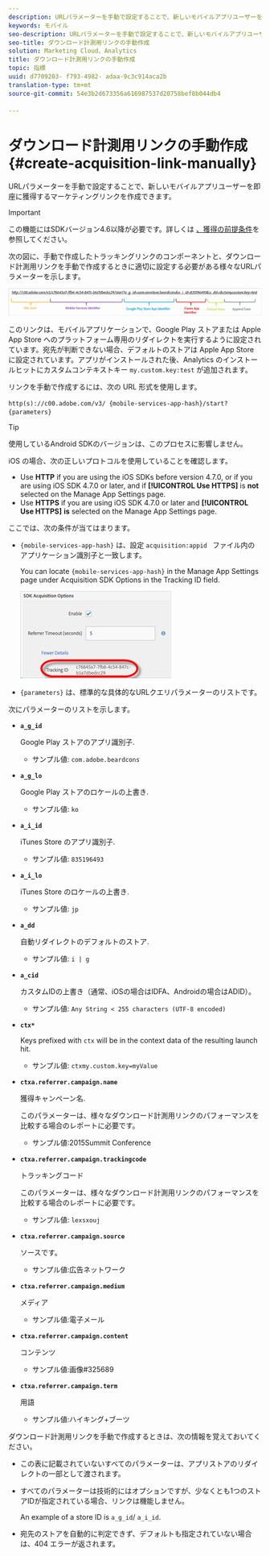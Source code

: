 ```yaml
---
description: URLパラメーターを手動で設定することで、新しいモバイルアプリユーザーを即座に獲得するマーケティングリンクを作成できます。
keywords: モバイル
seo-description: URLパラメーターを手動で設定することで、新しいモバイルアプリユーザーを即座に獲得するマーケティングリンクを作成できます。
seo-title: ダウンロード計測用リンクの手動作成
solution: Marketing Cloud、Analytics
title: ダウンロード計測用リンクの手動作成
topic: 指標
uuid: d7709203- f793-4982- adaa-9c3c914aca2b
translation-type: tm+mt
source-git-commit: 54e3b2d673356a616987537d20758bef8b044db4

---
```



# ダウンロード計測用リンクの手動作成 {#create-acquisition-link-manually}

URLパラメーターを手動で設定することで、新しいモバイルアプリユーザーを即座に獲得するマーケティングリンクを作成できます。

>[!IMPORTANT]
>
>この機能にはSDKバージョン4.6以降が必要です。詳しくは [、獲得の前提条件](/help/using/acquisition-main/c-acquisition-prerequisites.md)を参照してください。

次の図に、手動で作成したトラッキングリンクのコンポーネントと、ダウンロード計測用リンクを手動で作成するときに適切に設定する必要がある様々なURLパラメーターを示します。

![](assets/acquisition_url.png)

このリンクは、モバイルアプリケーションで、Google Play ストアまたは Apple App Store へのプラットフォーム専用のリダイレクトを実行するように設定されています。宛先が判断できない場合、デフォルトのストアは Apple App Store に設定されています。アプリがインストールされた後、Analytics のインストールヒットにカスタムコンテキストキー `my.custom.key:test` が追加されます。

リンクを手動で作成するには、次の URL 形式を使用します。

`http(s)://c00.adobe.com/v3/ {mobile-services-app-hash}/start? {parameters}`

>[!TIP]
>
>使用しているAndroid SDKのバージョンは、このプロセスに影響しません。

iOS の場合、次の正しいプロトコルを使用していることを確認します。

* Use **HTTP** if you are using the iOS SDKs before version 4.7.0, or if you are using iOS SDK 4.7.0 or later, and if **[!UICONTROL Use HTTPS]** is **not** selected on the Manage App Settings page.
* Use **HTTPS** if you are using iOS SDK 4.7.0 or later and **[!UICONTROL Use HTTPS]** **is** selected on the Manage App Settings page.

ここでは、次の条件が当てはまります。

* `{mobile-services-app-hash}` は、設定 `acquisition:appid ` ファイル内のアプリケーション識別子と一致します。

   You can locate `{mobile-services-app-hash}` in the Manage App Settings page under Acquisition SDK Options in the Tracking ID field.

   ![](assets/tracking-id.png)

* `{parameters}` は、標準的な具体的なURLクエリパラメーターのリストです。

次にパラメーターのリストを示します。

* **`a_g_id`**

   Google Play ストアのアプリ識別子.

   * サンプル値: `com.adobe.beardcons`

* **`a_g_lo`**

   Google Play ストアのロケールの上書き.

   * サンプル値: `ko`

* **`a_i_id`**

   iTunes Store のアプリ識別子.

   * サンプル値: `835196493`

* **`a_i_lo`**

   iTunes Store のロケールの上書き.

   * サンプル値: `jp`

* **`a_dd`**

   自動リダイレクトのデフォルトのストア.

   * サンプル値: `i | g`

* **`a_cid`**

   カスタムIDの上書き（通常、iOSの場合はIDFA、Androidの場合はADID）。

   * サンプル値: `Any String < 255 characters (UTF-8 encoded)`

* **`ctx*`**

   Keys prefixed with `ctx` will be in the context data of the resulting launch hit.

   * サンプル値: `ctxmy.custom.key=myValue`

* **`ctxa.referrer.campaign.name`**

   獲得キャンペーン名.

   このパラメーターは、様々なダウンロード計測用リンクのパフォーマンスを比較する場合のレポートに必要です。

   * サンプル値:2015Summit Conference

* **`ctxa.referrer.campaign.trackingcode`**

   トラッキングコード

   このパラメーターは、様々なダウンロード計測用リンクのパフォーマンスを比較する場合のレポートに必要です。

   * サンプル値: `lexsxouj`

* **`ctxa.referrer.campaign.source`**

   ソースです。

   * サンプル値:広告ネットワーク

* **`ctxa.referrer.campaign.medium`**

   メディア

   * サンプル値:電子メール

* **`ctxa.referrer.campaign.content`**

   コンテンツ

   * サンプル値:画像#325689

* **`ctxa.referrer.campaign.term`**

   用語

   * サンプル値:ハイキング+ブーツ


ダウンロード計測用リンクを手動で作成するときは、次の情報を覚えておいてください。

* この表に記載されていないすべてのパラメーターは、アプリストアのリダイレクトの一部として渡されます。
* すべてのパラメーターは技術的にはオプションですが、少なくとも1つのストアIDが指定されている場合、リンクは機能しません。

   An example of a store ID is `a_g_id`/ `a_i_id`.

* 宛先のストアを自動的に判定できず、デフォルトも指定されていない場合は、404 エラーが返されます。

